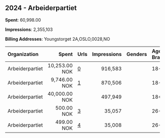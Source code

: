 ## 2024 - Arbeiderpartiet 
**Spent**: 60,998.00

**Impressions**: 2,355,103

**Billing Addresses**: Youngstorget 2A,OSLO,0028,NO

|Organization|Spent|Urls|Impressions|Genders|Age Brackets|Country Codes|
|:---|---:|:---|---:|:---|:---|:---|
|Arbeiderpartiet|10,253.00 NOK|[0](https://www.snap.com/political-ads/asset/8c4927c2a72cf0a44f6fc20e8a4ce86ef1626c87a4548b4485a44ab4bdbb2335?mediaType=mov)|916,583||18-25|norway|
|Arbeiderpartiet|9,746.00 NOK|[1](https://www.snap.com/political-ads/asset/a284147ce934455b70e6c955884815b64a347156ba1b2f3537ca55cae1d2fac2?mediaType=mp4)|870,506||18-25|norway|
|Arbeiderpartiet|40,000.00 NOK||497,949||18+|norway|
|Arbeiderpartiet|500.00 NOK|[3](https://www.snap.com/political-ads/asset/8c4927c2a72cf0a44f6fc20e8a4ce86ef1626c87a4548b4485a44ab4bdbb2335?mediaType=mov)|35,057||26-27|norway|
|Arbeiderpartiet|499.00 NOK|[4](https://www.snap.com/political-ads/asset/a284147ce934455b70e6c955884815b64a347156ba1b2f3537ca55cae1d2fac2?mediaType=mp4)|35,008||26-27|norway|

